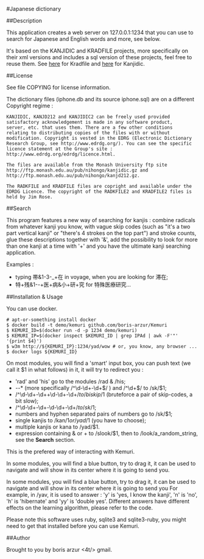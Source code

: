 #Japanese dictionary

##Description

This application creates a web server on 127.0.0.1:1234 that you can
use to search for Japanese and English words and more, see below.

It's based on the KANJIDIC and KRADFILE projects, more
specifically on their xml versions and includes a sql version of these
projects, feel free to reuse them.
See [here](http://www.csse.monash.edu.au/~jwb/kradinf.html) for Kradfile and
[here](http://www.csse.monash.edu.au/~jwb/kanjidic_doc.html) for Kanjidic.

##License

See file COPYING for license information.

The dictionary files (iphone.db and its source iphone.sql) are on a
different Copyright regime :

    KANJIDIC, KANJD212 and KANJIDIC2 can be freely used provided
    satisfactory acknowledgement is made in any software product,
    server, etc. that uses them. There are a few other conditions
    relating to distributing copies of the files with or without
    modification. Copyright is vested in the EDRG (Electronic Dictionary
    Research Group, see http://www.edrdg.org/). You can see the specific
    licence statement at the Group's site :
    http://www.edrdg.org/edrdg/licence.html.
  
    The files are available from the Monash University ftp site
    http://ftp.monash.edu.au/pub/nihongo/kanjidic.gz and
    http://ftp.monash.edu.au/pub/nihongo/kanjd212.gz.
  
    The RADKFILE and KRADFILE files are copright and available under the
    EDRDG Licence. The copyright of the RADKFILE2 and KRADFILE2 files is
    held by Jim Rose.

##Search

This program features a new way of searching for kanjis : combine radicals
from whatever kanji you know, with vague skip codes (such as "it's a two part
vertical kanji" or "there's 4 strokes on the top part") and stroke counts, glue
these descriptions together with '&', add the possibility to look for more than
one kanji at a time with '+' and you have the ultimate kanji searching application.

Examples :
  - typing 帯&1-3-_+在 in voyage, when you are looking for 滞在;
  - 特+残&1-_-_+医+病&小+研+究 for 特殊医療研究...


##Installation & Usage

You can use docker.

    # apt-or-something install docker
    $ docker build -t demo/kemuri github.com/boris-arzur/Kemuri
    $ KEMURI_ID=$(docker run -d -p 1234 demo/kemuri)
    $ KEMURI_IP=$(docker inspect $KEMURI_ID | grep IPAd | awk -F'"' '{print $4}')
    $ w3m http://${KEMURI_IP}:1234/yad/wow # or, you know, any browser ...
    $ docker logs ${KEMURI_ID}

On most modules, you will find a 'smart' input box, you can push
text (we call it $1 in what follows) in it, it will try to redirect you :
  - 'rad' and 'his' go to the modules /rad & /his;
  - *-*-* (more specifically /^\d-\d+-\d+$/ ) and /^\d+$/ to /sk/$1;
  - /^\d-\d+-\d++\d-\d+-\d+$/ to /biskip/$1 (bruteforce a pair of 
    skip-codes, a bit slow);
  - /^\d-\d+-\d+-\d-\d+-\d+$/ to /sk/$1;
  - numbers and hyphen separated pairs of numbers go to /sk/$1;
  - single kanjis to /kan/$1 or /yad/$1 (you have to choose);
  - multiple kanjis or kana to /yad/$1.
  - expression containing & or + to /slook/$1, then to
    /look/a_random_string, see the **Search** section.

This is the prefered way of interacting with Kemuri.

In some modules, you will find a blue button, try to drag it, it can be used
to navigate and will show in its center where it is going to send you.

In some modules, you will find a blue button, try to drag it, it can be used
to navigate and will show in its center where it is going to send you
For example, in /yav, it is used to answer : 'y' is 'yes, I know the kanji',
'n' is 'no', 'h' is 'hibernate' and 'yy' is 'double yes'. Different answers
have different effects on the learning algorithm, please refer to the code.

Please note this software uses ruby, sqlite3 and sqlite3-ruby, you
might need to get that installed before you can use Kemuri.

##Author

Brought to you by boris <d0t/> arzur <4t/> gmail.
